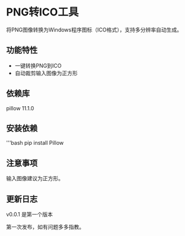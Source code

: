 # PNG转ICO工具

将PNG图像转换为Windows程序图标（ICO格式），支持多分辨率自动生成。

## 功能特性

- 一键转换PNG到ICO
- 自动裁剪输入图像为正方形
## 依赖库
pillow 11.1.0
## 安装依赖

'''bash
pip install Pillow
## 注意事项
输入图像建议为正方形。
## 更新日志
v0.0.1 是第一个版本

第一次发布，如有问题多多指教。
